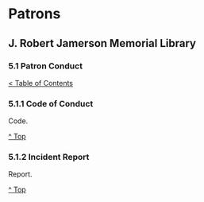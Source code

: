 [0]: ../README.md
[5.1]: patron-conduct.md

# Patrons
## J. Robert Jamerson Memorial Library
### 5.1 Patron Conduct
[< Table of Contents][0]

### 5.1.1 Code of Conduct [](#code-of-conduct)
Code.

[^ Top][5.1]

### 5.1.2 Incident Report [](#incident-report)
Report.

[^ Top][5.1]